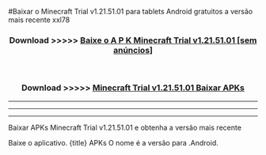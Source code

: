 #Baixar o Minecraft Trial v1.21.51.01   para tablets Android gratuitos a versão mais recente xxl78


<div align="center">
<h3>Download >>>>> <a href="https://pt-web.web.app/?pt= Minecraft Trial v1.21.51.01 ">Baixe o A P K Minecraft Trial v1.21.51.01  [sem anúncios]</a></h3><br>

<h3>Download >>>>> <a href="https://pt-web.web.app/?pt= Minecraft Trial v1.21.51.01 ">Minecraft Trial v1.21.51.01  Baixar APKs</a></h3>
</div>

----------------------------------------------------------

----------------------------------------------------------

----------------------------------------------------------

Baixar APKs Minecraft Trial v1.21.51.01  e obtenha a versão mais recente

Baixe o aplicativo. {title} APKs O nome é a versão para .Android.


